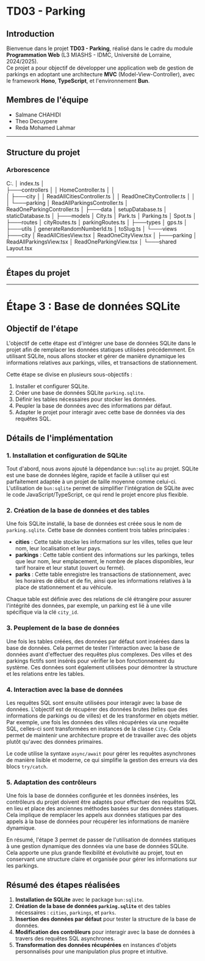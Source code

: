 # **TD03 - Parking**

## **Introduction**
Bienvenue dans le projet **TD03 - Parking**, réalisé dans le cadre du module **Programmation Web** (L3 MIASHS - IDMC, Université de Lorraine, 2024/2025).  
Ce projet a pour objectif de développer une application web de gestion de parkings en adoptant une architecture **MVC** (Model-View-Controller), avec le framework **Hono**, **TypeScript**, et l'environnement **Bun**.

## **Membres de l'équipe**
- Salmane CHAHIDI
- Theo Decuypere
- Reda Mohamed Lahmar

---

## **Structure du projet**

### **Arborescence**
C:.
│   index.ts
│   
├───controllers
│   │   HomeController.ts
│   │   
│   ├───city
│   │       ReadAllCitiesController.ts
│   │       ReadOneCityController.ts
│   │       
│   └───parking
│           ReadAllParkingsController.ts
│           ReadOneParkingController.ts
│
├───data
│       setupDatabase.ts
│       staticDatabase.ts
│
├───models
│       City.ts
│       Park.ts
│       Parking.ts
│       Spot.ts
│
├───routes
│       cityRoutes.ts
│       parkingRoutes.ts
│
├───types
│       gps.ts
│
├───utils
│       generateRandomNumberId.ts
│       toSlug.ts
│
└───views
    ├───city
    │       ReadAllCitiesView.tsx
    │       ReadOneCityView.tsx
    │
    ├───parking
    │       ReadAllParkingsView.tsx
    │       ReadOneParkingView.tsx
    │
    └───shared
            Layout.tsx

---

## **Étapes du projet**

---

# Étape 3 : Base de données SQLite

## Objectif de l'étape

L'objectif de cette étape est d'intégrer une base de données SQLite dans le projet afin de remplacer les données statiques utilisées précédemment. En utilisant SQLite, nous allons stocker et gérer de manière dynamique les informations relatives aux parkings, villes, et transactions de stationnement.

Cette étape se divise en plusieurs sous-objectifs :
1. Installer et configurer SQLite.
2. Créer une base de données SQLite `parking.sqlite`.
3. Définir les tables nécessaires pour stocker les données.
4. Peupler la base de données avec des informations par défaut.
5. Adapter le projet pour interagir avec cette base de données via des requêtes SQL.

## Détails de l'implémentation

### 1. **Installation et configuration de SQLite**

Tout d'abord, nous avons ajouté la dépendance `bun:sqlite` au projet. SQLite est une base de données légère, rapide et facile à utiliser qui est parfaitement adaptée à un projet de taille moyenne comme celui-ci. L'utilisation de `bun:sqlite` permet de simplifier l'intégration de SQLite avec le code JavaScript/TypeScript, ce qui rend le projet encore plus flexible.

### 2. **Création de la base de données et des tables**

Une fois SQLite installé, la base de données est créée sous le nom de `parking.sqlite`. Cette base de données contient trois tables principales :
- **cities** : Cette table stocke les informations sur les villes, telles que leur nom, leur localisation et leur pays.
- **parkings** : Cette table contient des informations sur les parkings, telles que leur nom, leur emplacement, le nombre de places disponibles, leur tarif horaire et leur statut (ouvert ou fermé).
- **parks** : Cette table enregistre les transactions de stationnement, avec les horaires de début et de fin, ainsi que les informations relatives à la place de stationnement et au véhicule.

Chaque table est définie avec des relations de clé étrangère pour assurer l'intégrité des données, par exemple, un parking est lié à une ville spécifique via la clé `city_id`.

### 3. **Peuplement de la base de données**

Une fois les tables créées, des données par défaut sont insérées dans la base de données. Cela permet de tester l'interaction avec la base de données avant d'effectuer des requêtes plus complexes. Des villes et des parkings fictifs sont insérés pour vérifier le bon fonctionnement du système. Ces données sont également utilisées pour démontrer la structure et les relations entre les tables.

### 4. **Interaction avec la base de données**

Les requêtes SQL sont ensuite utilisées pour interagir avec la base de données. L'objectif est de récupérer des données brutes (telles que des informations de parkings ou de villes) et de les transformer en objets métier. Par exemple, une fois les données des villes récupérées via une requête SQL, celles-ci sont transformées en instances de la classe `City`. Cela permet de maintenir une architecture propre et de travailler avec des objets plutôt qu'avec des données primaires.

Le code utilise la syntaxe `async/await` pour gérer les requêtes asynchrones de manière lisible et moderne, ce qui simplifie la gestion des erreurs via des blocs `try/catch`.

### 5. **Adaptation des contrôleurs**

Une fois la base de données configurée et les données insérées, les contrôleurs du projet doivent être adaptés pour effectuer des requêtes SQL en lieu et place des anciennes méthodes basées sur des données statiques. Cela implique de remplacer les appels aux données statiques par des appels à la base de données pour récupérer les informations de manière dynamique.

En résumé, l'étape 3 permet de passer de l'utilisation de données statiques à une gestion dynamique des données via une base de données SQLite. Cela apporte une plus grande flexibilité et évolutivité au projet, tout en conservant une structure claire et organisée pour gérer les informations sur les parkings.

## Résumé des étapes réalisées

1. **Installation de SQLite** avec le package `bun:sqlite`.
2. **Création de la base de données `parking.sqlite`** et des tables nécessaires : `cities`, `parkings`, et `parks`.
3. **Insertion des données par défaut** pour tester la structure de la base de données.
4. **Modification des contrôleurs** pour interagir avec la base de données à travers des requêtes SQL asynchrones.
5. **Transformation des données récupérées** en instances d'objets personnalisés pour une manipulation plus propre et intuitive.

